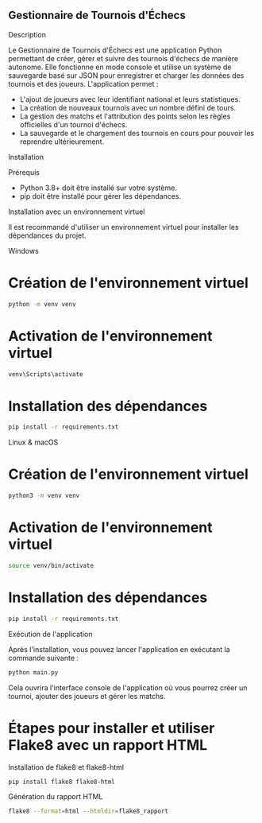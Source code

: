 
## Gestionnaire de Tournois d'Échecs

Description

Le Gestionnaire de Tournois d'Échecs est une application Python permettant de créer, gérer et suivre des tournois d'échecs de manière autonome. Elle fonctionne en mode console et utilise un système de sauvegarde basé sur JSON pour enregistrer et charger les données des tournois et des joueurs. L'application permet :

- L'ajout de joueurs avec leur identifiant national et leurs statistiques.
- La création de nouveaux tournois avec un nombre défini de tours.
- La gestion des matchs et l'attribution des points selon les règles officielles d'un tournoi d'échecs.
- La sauvegarde et le chargement des tournois en cours pour pouvoir les reprendre ultérieurement.

Installation

Prérequis
- Python 3.8+ doit être installé sur votre système.
- pip doit être installé pour gérer les dépendances.

Installation avec un environnement virtuel

Il est recommandé d'utiliser un environnement virtuel pour installer les dépendances du projet.

Windows

# Création de l'environnement virtuel
 ```bash
python -m venv venv
 ```
# Activation de l'environnement virtuel
 ```bash
venv\Scripts\activate
 ```
# Installation des dépendances
 ```bash
pip install -r requirements.txt
 ```
Linux & macOS

# Création de l'environnement virtuel
 ```bash
python3 -m venv venv
 ```
# Activation de l'environnement virtuel
 ```bash
source venv/bin/activate
 ```
# Installation des dépendances
 ```bash
pip install -r requirements.txt
 ```
Exécution de l'application

Après l'installation, vous pouvez lancer l'application en exécutant la commande suivante :
 ```bash
python main.py
 ```
Cela ouvrira l'interface console de l'application où vous pourrez créer un tournoi, ajouter des joueurs et gérer les matchs.


 
 # Étapes pour installer et utiliser Flake8 avec un rapport HTML

Installation de flake8 et flake8-html
 ```bash
pip install flake8 flake8-html
 ```

Génération du rapport HTML
 ```bash
flake8 --format=html --htmldir=flake8_rapport
 ```
